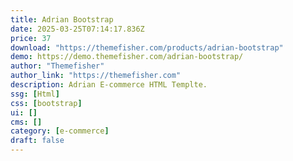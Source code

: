 ```yaml
---
title: Adrian Bootstrap
date: 2025-03-25T07:14:17.836Z
price: 37
download: "https://themefisher.com/products/adrian-bootstrap"
demo: https://demo.themefisher.com/adrian-bootstrap/
author: "Themefisher"
author_link: "https://themefisher.com"
description: Adrian E-commerce HTML Templte.
ssg: [Html]
css: [bootstrap]
ui: []
cms: []
category: [e-commerce]
draft: false
---
```

